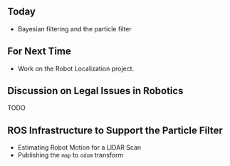 ## Today

* Bayesian filtering and the particle filter

## For Next Time

* Work on the <a-no-proxy href="https://olin.instructure.com/courses/143/assignments/1325">Robot Localization project</a-no-proxy>.

## Discussion on Legal Issues in Robotics

TODO

## ROS Infrastructure to Support the Particle Filter

* Estimating Robot Motion for a LIDAR Scan
* Publishing the ``map`` to ``odom`` transform

